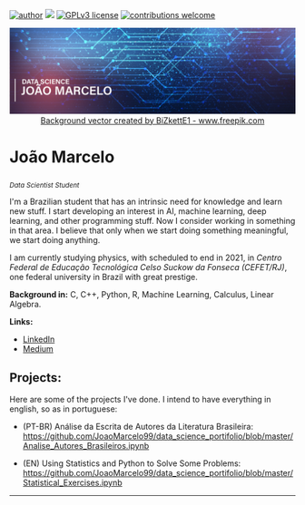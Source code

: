 [![author](https://img.shields.io/badge/author-JoaoMarcelo99-red.svg)](https://www.linkedin.com/public-profile/settings?trk=d_flagship3_profile_self_view_public_profile&lipi=urn%3Ali%3Apage%3Ad_flagship3_profile_self_edit_top_card%3BXcTZnQfdQBqWXFEJtngesA%3D%3D) [![](https://img.shields.io/badge/python-3.7+-blue.svg)](https://www.python.org/downloads/release/python-365/) [![GPLv3 license](https://img.shields.io/badge/License-GPLv3-blue.svg)](http://perso.crans.org/besson/LICENSE.html) [![contributions welcome](https://img.shields.io/badge/contributions-welcome-brightgreen.svg?style=flat)](https://github.com/carlosfab/data_science/issues)

<p align="center">
  <basefont size="20">
  <img src="banner_2.1.png" >
  <a href= "https://www.freepik.com/free-photos-vectors/background">Background vector created by BiZkettE1 - www.freepik.com</a>
  </basefont>
</p>

# João Marcelo
<sub>*Data Scientist Student*</sub>

I'm a Brazilian student that has an intrinsic need for knowledge and learn new stuff. I start developing an interest in AI, machine learning, deep learning, and other programming stuff. Now I consider working in something in that area. I believe that only when we start doing something meaningful, we start doing anything. 

I am currently studying physics, with scheduled to end in 2021, in *Centro Federal de Educação Tecnológica Celso Suckow da Fonseca (CEFET/RJ)*, one federal university in Brazil with great prestige.

**Background in:** C, C++, Python, R, Machine Learning, Calculus, Linear Algebra.

**Links:**
* [LinkedIn](https://www.linkedin.com/public-profile/settings?trk=d_flagship3_profile_self_view_public_profile&lipi=urn%3Ali%3Apage%3Ad_flagship3_profile_self_edit_top_card%3BhwSzwVpvRWSPTgh8rlNj7Q%3D%3D)
* [Medium](https://medium.com/@joaomarcelocc60)

## Projects:
Here are some of the projects I've done. I intend to have everything in english, so as in portuguese:

* (PT-BR) Análise da Escrita de Autores da Literatura Brasileira: https://github.com/JoaoMarcelo99/data_science_portifolio/blob/master/Analise_Autores_Brasileiros.ipynb

* (EN) Using Statistics and Python to Solve Some Problems: https://github.com/JoaoMarcelo99/data_science_portifolio/blob/master/Statistical_Exercises.ipynb
---
